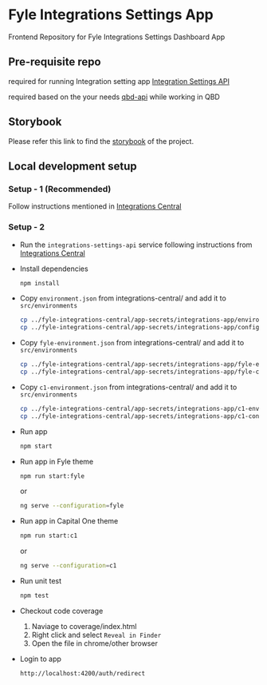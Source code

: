 # Fyle Integrations Settings App
Frontend Repository for Fyle Integrations Settings Dashboard App

## Pre-requisite repo
required for running Integration setting app
[Integration Settings API](https://github.com/fylein/fyle-integrations-settings-api)

required based on the your needs
[qbd-api](https://github.com/fylein/fyle-qbd-api) while working in QBD

## Storybook
Please refer this link to find the [storybook](https://fylein.github.io/fyle-integrations-app/) of the project.

## Local development setup
### Setup - 1 (Recommended)
Follow instructions mentioned in [Integrations Central](https://github.com/fylein/fyle-integrations-central/)

### Setup - 2
* Run the `integrations-settings-api` service following instructions from [Integrations Central](https://github.com/fylein/fyle-integrations-central/)


* Install dependencies

    ```bash
    npm install
    ```

* Copy `environment.json` from integrations-central/ and add it to `src/environments`

    ```bash
    cp ../fyle-integrations-central/app-secrets/integrations-app/environment.json src/environments/environment.json
    cp ../fyle-integrations-central/app-secrets/integrations-app/config.json src/app/branding/config.json
    ```

* Copy `fyle-environment.json` from integrations-central/ and add it to `src/environments`

    ```bash
    cp ../fyle-integrations-central/app-secrets/integrations-app/fyle-environment.json src/environments/fyle-environment.json
    cp ../fyle-integrations-central/app-secrets/integrations-app/fyle-config.json src/app/branding/fyle/config.json
    ```

* Copy `c1-environment.json` from integrations-central/ and add it to `src/environments`

    ```bash
    cp ../fyle-integrations-central/app-secrets/integrations-app/c1-environment.json src/environments/c1-environment.json
    cp ../fyle-integrations-central/app-secrets/integrations-app/c1-config.json src/app/branding/c1/config.json
    ```

* Run app

    ```bash
    npm start
    ```

* Run app in Fyle theme

    ```bash
    npm run start:fyle
    ```

    or

    ```bash
    ng serve --configuration=fyle
    ```

* Run app in Capital One theme

    ```bash
    npm run start:c1
    ```

    or

    ```bash
    ng serve --configuration=c1
    ```

* Run unit test 

    ```bash
    npm test
    ```

* Checkout code coverage

    1. Naviage to coverage/index.html
    2. Right click and select `Reveal in Finder`
    3. Open the file in chrome/other browser

* Login to app

    ```bash
    http://localhost:4200/auth/redirect
    ```
